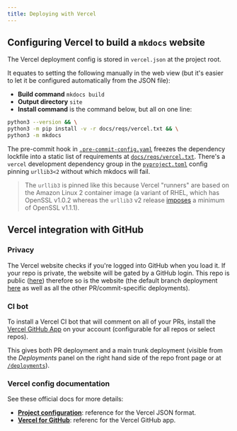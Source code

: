 ```yaml
---
title: Deploying with Vercel
---
```


## Configuring Vercel to build a `mkdocs` website

The Vercel deployment config is stored in `vercel.json` at the project root.

It equates to setting the following manually in the web view
(but it's easier to let it be configured automatically from the JSON file):

- **Build command** `mkdocs build`
- **Output directory** `site`
- **Install command** is the command below, but all on one line:

```bash
python3 --version && \
python3 -m pip install -v -r docs/reqs/vercel.txt && \
python3 -m mkdocs
```

The pre-commit hook in [`.pre-commit-config.yaml`][pchook] freezes the dependency lockfile into a static list
of requirements at [`docs/reqs/vercel.txt`][vercelreqs]. There's a `vercel` development dependency group in the
[`pyproject.toml`][verceldg] config pinning `urllib3<2` without which mkdocs will fail.

[pchook]: https://github.com/lmmx/docs-pkg/blob/1ecde3785a79a5ef0a57ef54f27925ed95074434/.pre-commit-config.yaml#L47-L53
[vercelreqs]: https://github.com/lmmx/docs-pkg/blob/master/docs/reqs/vercel.txt
[verceldg]: https://github.com/lmmx/docs-pkg/blob/1ecde3785a79a5ef0a57ef54f27925ed95074434/pyproject.toml#L36-L38

> The `urllib3` is pinned like this because Vercel "runners" are based on the
> Amazon Linux 2 container image (a variant of RHEL, which has OpenSSL v1.0.2
> whereas the `urllib3` v2 release [imposes](https://github.com/urllib3/urllib3/issues/2168)
> a minimum of OpenSSL v1.1.1).

## Vercel integration with GitHub

### Privacy

The Vercel website checks if you're logged into GitHub when you load it.
If your repo is private, the website will be gated by a GitHub login.
This repo is public ([here](https://github.com/lmmx/docs-pkg)) therefore
so is the website (the default branch deployment [here](https://docs-pkg-git-master-lmmx.vercel.app/) as well as all the other PR/commit-specific deployments).

### CI bot

To install a Vercel CI bot that will comment on all of your PRs,
install the [Vercel GitHub App](https://github.com/apps/vercel)
on your account (configurable for all repos or select repos).

This gives both PR deployment and a main trunk deployment
(visible from the _Deployments_ panel on the right hand side of the repo front page or at
[`/deployments`](https://github.com/lmmx/docs-pkg/deployments)).

### Vercel config documentation

See these official docs for more details:

- [**Project configuration**](https://vercel.com/docs/projects/project-configuration): reference
  for the Vercel JSON format.
- [**Vercel for GitHub**](https://vercel.com/docs/deployments/git/vercel-for-github): referenc for
  the Vercel GitHub app.
